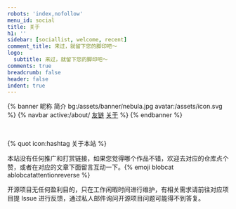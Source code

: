 ```yaml
---
robots: 'index,nofollow'
menu_id: social
title: 关于
h1: ''
sidebar: [sociallist, welcome, recent]
comment_title: 来过，就留下您的脚印吧～
logo:
  subtitle: 来过，就留下您的脚印吧～
comments: true
breadcrumb: false
header: false
indent: true
---
```


{% banner 昵称 简介 bg:/assets/banner/nebula.jpg avatar:/assets/icon.svg %}
{% navbar active:/about/ [友链](/friends/) [关于](/about/) %}
{% endbanner %}

<br>

{% quot icon:hashtag 关于本站 %}

本站没有任何推广和打赏链接，如果您觉得哪个作品不错，欢迎去对应的仓库点个赞，或者在对应的文章下面留言互动一下。{% emoji blobcat ablobcatattentionreverse %}

开源项目无任何盈利目的，只在工作闲暇时间进行维护，有相关需求请前往对应项目提 Issue 进行反馈，通过私人邮件询问开源项目问题可能得不到答复。